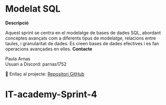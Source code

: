 # Modelat SQL


<b>Descripció</b><br>

Aquest sprint se centra en el modelatge de bases de dades SQL, abordant conceptes avançats com a diferents tipus de modelatge, relacions entre taules, i granularitat de dades. Es creen bases de dades efectives i es fan operacions avançades en elles.
<b>Contacte</b><br>

Paula Arnas<br>
Usuari a Discord: parnas1752<br>

🔗 Enllaç al projecte: [Repositori GitHub](https://github.com/parnsant/IT-Academy-Sprint-4)
# IT-academy-Sprint-4
